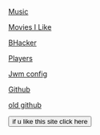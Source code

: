[Music](https://music.youtube.com/channel/UCm3j63uK8LV3R7O0nvPiGNA)

[Movies I Like](https://gusmeadows.github.io/mvilike)

[BHacker](https://gusmeadows.github.io/bhacker)

[Players](https://gusmeadows.github.io/playerjs)

[Jwm config](https://gusmeadows.github.io/jwm)

[Github](https://github.com/gusmeadows)

[old github](https://github.com/olderaccount)

    
<button onclick="clicked()">if u like this site click here</button>

<script>
function clicked() {
    var xhr = new XMLHttpRequest();
    xhr.open("GET", "https://gusmeadows.github.io/meromyosin/awesomeclick");
    xhr.responseType = "json";
    xhr.onload = function() {
        alert(`${this.response.value} like this`);
    }
    xhr.send();
}
</script>

